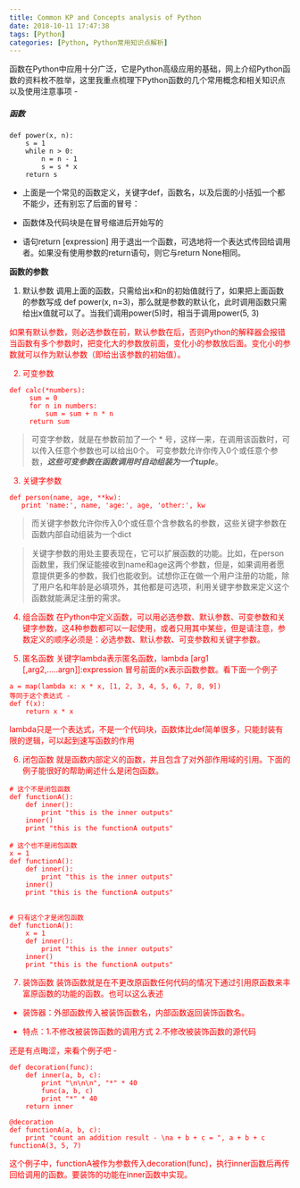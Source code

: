 ```yaml
---
title: Common KP and Concepts analysis of Python
date: 2018-10-11 17:47:38
tags: [Python]
categories: [Python, Python常用知识点解析]
---
```

函数在Python中应用十分广泛，它是Python高级应用的基础，网上介绍Python函数的资料枚不胜举，这里我重点梳理下Python函数的几个常用概念和相关知识点以及使用注意事项 -

##### 函数

```
def power(x, n):
    s = 1
    while n > 0:
        n = n - 1
        s = s * x
    return s
```

+ 上面是一个常见的函数定义，关键字def，函数名，以及后面的小括弧一个都不能少，还有别忘了后面的冒号：
- 函数体及代码块是在冒号缩进后开始写的
* 语句return [expression] 用于退出一个函数，可选地将一个表达式传回给调用者。如果没有使用参数的return语句，则它与return None相同。
<!--MORE-->

**函数的参数**
 1. 默认参数
 调用上面的函数，只需给出x和n的初始值就行了，如果把上面函数的参数写成 def power(x, n=3)，那么就是参数的默认化，此时调用函数只需给出x值就可以了。当我们调用power(5)时，相当于调用power(5, 3)

 <font color='red'/>如果有默认参数，则必选参数在前，默认参数在后，否则Python的解释器会报错
 当函数有多个参数时，把变化大的参数放前面，变化小的参数放后面。变化小的参数就可以作为默认参数（即给出该参数的初始值）。

 2. 可变参数
 ```
 def calc(*numbers):
      sum = 0
      for n in numbers:
          sum = sum + n * n
      return sum
 ```
 > 可变字参数，就是在参数前加了一个 * 号，这样一来，在调用该函数时，可以传入任意个参数也可以给出0个。
可变参数允许你传入0个或任意个参数，***这些可变参数在函数调用时自动组装为一个tuple***。

 3. 关键字参数
 ```
 def person(name, age, **kw):
    print 'name:', name, 'age:', age, 'other:', kw
 ```
 > 而关键字参数允许你传入0个或任意个含参数名的参数，这些关键字参数在函数内部自动组装为一个dict

 > 关键字参数的用处主要表现在，它可以扩展函数的功能。比如，在person函数里，我们保证能接收到name和age这两个参数，但是，如果调用者愿意提供更多的参数，我们也能收到。试想你正在做一个用户注册的功能，除了用户名和年龄是必填项外，其他都是可选项，利用关键字参数来定义这个函数就能满足注册的需求。

 4. 组合函数
在Python中定义函数，可以用必选参数、默认参数、可变参数和关键字参数，这4种参数都可以一起使用，或者只用其中某些，但是请注意，参数定义的顺序必须是：必选参数、默认参数、可变参数和关键字参数。


5. 匿名函数
关键字lambda表示匿名函数，lambda [arg1 [,arg2,.....argn]]:expression 冒号前面的x表示函数参数。看下面一个例子
```
a = map(lambda x: x * x, [1, 2, 3, 4, 5, 6, 7, 8, 9])
等同于这个表达式 -
def f(x):
    return x * x
```
 lambda只是一个表达式，不是一个代码块，函数体比def简单很多，只能封装有限的逻辑，可以起到速写函数的作用


6. 闭包函数
就是函数内部定义的函数，并且包含了对外部作用域的引用。下面的例子能很好的帮助阐述什么是闭包函数。
```
# 这个不是闭包函数
def functionA():
    def inner():
        print "this is the inner outputs"
    inner()
    print "this is the functionA outputs"

# 这个也不是闭包函数
x = 1
def functionA():
    def inner():
        print "this is the inner outputs"
    inner()
    print "this is the functionA outputs"


# 只有这个才是闭包函数  
def functionA():
    x = 1
    def inner():
        print "this is the inner outputs"
    inner()
    print "this is the functionA outputs"
```

7. 装饰函数
装饰函数就是在不更改原函数任何代码的情况下通过引用原函数来丰富原函数的功能的函数。也可以这么表述
 + 装饰器：外部函数传入被装饰函数名，内部函数返回装饰函数名。
 - 特点：1.不修改被装饰函数的调用方式 2.不修改被装饰函数的源代码

还是有点晦涩，来看个例子吧 -
```
def decoration(func):
    def inner(a, b, c):
        print "\n\n\n", "*" * 40
        func(a, b, c)
        print "*" * 40
    return inner

@decoration
def functionA(a, b, c):
    print "count an addition result - \na + b + c = ", a + b + c
functionA(3, 5, 7)
```
这个例子中，functionA被作为参数传入decoration(func)，执行inner函数后再传回给调用的函数。要装饰的功能在inner函数中实现。
